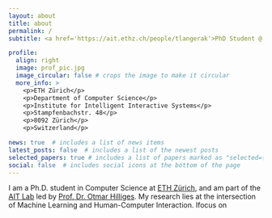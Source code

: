 ```yaml
---
layout: about
title: about
permalink: /
subtitle: <a href='https://ait.ethz.ch/people/tlangerak'>PhD Student @ ETH Zurich</a>.

profile:
  align: right
  image: prof_pic.jpg
  image_circular: false # crops the image to make it circular
  more_info: >
    <p>ETH Zürich</p>
    <p>Department of Computer Science</p>
    <p>Institute for Intelligent Interactive Systems</p>
    <p>Stampfenbachstr. 48</p>
    <p>8092 Zürich</p>
    <p>Switzerland</p>

news: true  # includes a list of news items
latest_posts: false  # includes a list of the newest posts
selected_papers: true # includes a list of papers marked as "selected={true}"
social: false  # includes social icons at the bottom of the page
---
```


I am a Ph.D. student in Computer Science at [ETH Zürich](https://ethz.ch), and am part of the [AIT Lab](https://ait.ethz.ch) led by [Prof. Dr. Otmar Hilliges](https://ait.ethz.ch/people/hilliges). My research lies at the intersection of Machine Learning and Human-Computer Interaction. Ifocus on 